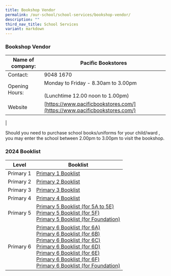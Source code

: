 ```yaml
---
title: Bookshop Vendor
permalink: /our-school/school-services/bookshop-vendor/
description: ""
third_nav_title: School Services
variant: markdown
---
```

### **Bookshop Vendor**

| Name of company: | Pacific Bookstores |
|---|---|
| Contact: | 9048 1670 |
| Opening Hours:   | Monday to  Friday - 8.30am to 3.00pm<br><br>(Lunchtime 12.00 noon to 1.00pm) |
| Website |  [https://www.pacificbookstores.com/](https://www.pacificbookstores.com/) |
|

Should you need to purchase school books/uniforms for your child/ward , you may enter the school between 2.00pm to 3.00pm to visit the bookshop.

### **2024 Booklist**

| Level | Booklist |
|---|---|
| Primary 1 | [Primary 1 Booklist ](/files/2024%20Booklist/P1.pdf)|
| Primary 2 | [Primary 2 Booklist ](/files/2024%20Booklist/P2.pdf)|
| Primary 3 | [Primary 3 Booklist ](/files/2024%20Booklist/P3.pdf)|
|Primary 4| [Primary 4 Booklist ](/files/2024%20Booklist/P4.pdf)|
|Primary 5|[Primary 5 Booklist (for 5A to 5E)](/files/2024%20Booklist/P5A_5E.pdf) <br> [Primary 5 Booklist (for 5F)](/files/2024%20Booklist/P5F.pdf)<br>[Primary 5 Booklist (for Foundation)](/files/2024%20Booklist/P5__FDN_.pdf)|
|Primary 6| [Primary 6 Booklist (for 6A)](/files/2024%20Booklist/P6A.pdf)<br>[Primary 6 Booklist (for 6B)](/files/2024%20Booklist/P6B.pdf)<br>[Primary 6 Booklist (for 6C)](/files/2024%20Booklist/P6C.pdf)<br>[Primary 6 Booklist (for 6D)](/files/2024%20Booklist/P6D.pdf)<br>[Primary 6 Booklist (for 6E)](/files/2024%20Booklist/P6E.pdf)<br>[Primary 6 Booklist (for 6F)](/files/2024%20Booklist/P6F.pdf)<br>[Primary 6 Booklist (for Foundation)](/files/2024%20Booklist/P6__FDN_.pdf)|

